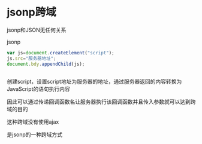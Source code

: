 # jsonp跨域

jsonp和JSON无任何关系

jsonp

```js
var js=document.createElement("script");
js.src="服务器地址";
document.bdy.appendChild(js);



```

创建script，设置script地址为服务器的地址，通过服务器返回的内容转换为JavaScript的语句执行内容

因此可以通过传递回调函数名让服务器执行该回调函数并且传入参数就可以达到跨域的目的

这种跨域没有使用ajax

是jsonp的一种跨域方式
